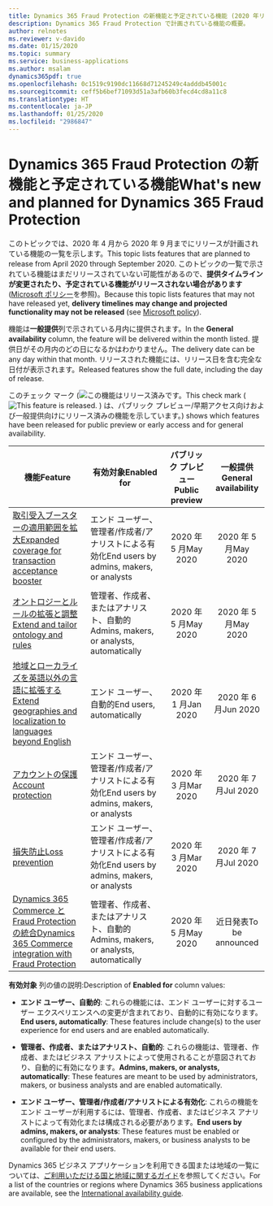 ```yaml
---
title: Dynamics 365 Fraud Protection の新機能と予定されている機能 (2020 年リリース ウェーブ 1)
description: Dynamics 365 Fraud Protection で計画されている機能の概要。
author: relnotes
ms.reviewer: v-davido
ms.date: 01/15/2020
ms.topic: summary
ms.service: business-applications
ms.author: msalam
dynamics365pdf: true
ms.openlocfilehash: 0c1519c9190dc11668d71245249c4adddb45001c
ms.sourcegitcommit: ceff5b6bef71093d51a3afb60b3fecd4cd8a11c8
ms.translationtype: HT
ms.contentlocale: ja-JP
ms.lasthandoff: 01/25/2020
ms.locfileid: "2986847"
---
```

# <a name="whats-new-and-planned-for-dynamics-365-fraud-protection"></a><span data-ttu-id="a01e7-103">Dynamics 365 Fraud Protection の新機能と予定されている機能</span><span class="sxs-lookup"><span data-stu-id="a01e7-103">What's new and planned for Dynamics 365 Fraud Protection</span></span>

<span data-ttu-id="a01e7-104">このトピックでは、2020 年 4 月から 2020 年 9 月までにリリースが計画されている機能の一覧を示します。</span><span class="sxs-lookup"><span data-stu-id="a01e7-104">This topic lists features that are planned to release from April 2020 through September 2020.</span></span> <span data-ttu-id="a01e7-105">このトピックの一覧で示されている機能はまだリリースされていない可能性があるので、**提供タイムラインが変更されたり、予定されている機能がリリースされない場合があります** ([Microsoft ポリシー](https://go.microsoft.com/fwlink/p/?linkid=2007332)を参照)。</span><span class="sxs-lookup"><span data-stu-id="a01e7-105">Because this topic lists features that may not have released yet, **delivery timelines may change and projected functionality may not be released** (see [Microsoft policy](https://go.microsoft.com/fwlink/p/?linkid=2007332)).</span></span>

<span data-ttu-id="a01e7-106">機能は**一般提供**列で示されている月内に提供されます。</span><span class="sxs-lookup"><span data-stu-id="a01e7-106">In the **General availability** column, the feature will be delivered within the month listed.</span></span> <span data-ttu-id="a01e7-107">提供日がその月内のどの日になるかはわかりません。</span><span class="sxs-lookup"><span data-stu-id="a01e7-107">The delivery date can be any day within that month.</span></span> <span data-ttu-id="a01e7-108">リリースされた機能には、リリース日を含む完全な日付が表示されます。</span><span class="sxs-lookup"><span data-stu-id="a01e7-108">Released features show the full date, including the day of release.</span></span>

<span data-ttu-id="a01e7-109">このチェック マーク (![この機能はリリース済みです。](/dynamics365-release-plan/media/green-checkmark.png "この機能はリリース済みです。")</span><span class="sxs-lookup"><span data-stu-id="a01e7-109">This check mark (![This feature is released.](/dynamics365-release-plan/media/green-checkmark.png "This feature is released.")</span></span> <span data-ttu-id="a01e7-110">) は、パブリック プレビュー/早期アクセス向けおよび一般提供向けにリリース済みの機能を示しています。</span><span class="sxs-lookup"><span data-stu-id="a01e7-110">) shows which features have been released for public preview or early access and for general availability.</span></span>

| <span data-ttu-id="a01e7-111">機能</span><span class="sxs-lookup"><span data-stu-id="a01e7-111">Feature</span></span>    | <span data-ttu-id="a01e7-112">有効対象</span><span class="sxs-lookup"><span data-stu-id="a01e7-112">Enabled for</span></span>    |  <span data-ttu-id="a01e7-113">パブリック プレビュー</span><span class="sxs-lookup"><span data-stu-id="a01e7-113">Public preview</span></span> |  <span data-ttu-id="a01e7-114">一般提供</span><span class="sxs-lookup"><span data-stu-id="a01e7-114">General availability</span></span> | 
| ---------- |---------------- | :---------------: |:--------------: |
 | [<span data-ttu-id="a01e7-115">取引受入ブースターの適用範囲を拡大</span><span class="sxs-lookup"><span data-stu-id="a01e7-115">Expanded coverage for transaction acceptance booster</span></span>](expanded-coverage-transaction-acceptance-booster.md) | <span data-ttu-id="a01e7-116">エンド ユーザー、管理者/作成者/アナリストによる有効化</span><span class="sxs-lookup"><span data-stu-id="a01e7-116">End users by admins, makers, or analysts</span></span> | <span data-ttu-id="a01e7-117">2020 年 5 月</span><span class="sxs-lookup"><span data-stu-id="a01e7-117">May 2020</span></span>|<span data-ttu-id="a01e7-118">2020 年 5 月</span><span class="sxs-lookup"><span data-stu-id="a01e7-118">May 2020</span></span> | 
 | [<span data-ttu-id="a01e7-119">オントロジーとルールの拡張と調整</span><span class="sxs-lookup"><span data-stu-id="a01e7-119">Extend and tailor ontology and rules</span></span>](extend-tailor-ontology-rules.md) | <span data-ttu-id="a01e7-120">管理者、作成者、またはアナリスト、自動的</span><span class="sxs-lookup"><span data-stu-id="a01e7-120">Admins, makers, or analysts, automatically</span></span> | <span data-ttu-id="a01e7-121">2020 年 5 月</span><span class="sxs-lookup"><span data-stu-id="a01e7-121">May 2020</span></span>|<span data-ttu-id="a01e7-122">2020 年 5 月</span><span class="sxs-lookup"><span data-stu-id="a01e7-122">May 2020</span></span> | 
 | [<span data-ttu-id="a01e7-123">地域とローカライズを英語以外の言語に拡張する</span><span class="sxs-lookup"><span data-stu-id="a01e7-123">Extend geographies and localization to languages beyond English</span></span>](extend-geographies-localization-languages-beyond-english.md) | <span data-ttu-id="a01e7-124">エンド ユーザー、自動的</span><span class="sxs-lookup"><span data-stu-id="a01e7-124">End users, automatically</span></span> | <span data-ttu-id="a01e7-125">2020 年 1 月</span><span class="sxs-lookup"><span data-stu-id="a01e7-125">Jan 2020</span></span>|<span data-ttu-id="a01e7-126">2020 年 6 月</span><span class="sxs-lookup"><span data-stu-id="a01e7-126">Jun 2020</span></span> | 
 | [<span data-ttu-id="a01e7-127">アカウントの保護</span><span class="sxs-lookup"><span data-stu-id="a01e7-127">Account protection</span></span>](account-protection.md) | <span data-ttu-id="a01e7-128">エンド ユーザー、管理者/作成者/アナリストによる有効化</span><span class="sxs-lookup"><span data-stu-id="a01e7-128">End users by admins, makers, or analysts</span></span> | <span data-ttu-id="a01e7-129">2020 年 3 月</span><span class="sxs-lookup"><span data-stu-id="a01e7-129">Mar 2020</span></span>|<span data-ttu-id="a01e7-130">2020 年 7 月</span><span class="sxs-lookup"><span data-stu-id="a01e7-130">Jul 2020</span></span> | 
 | [<span data-ttu-id="a01e7-131">損失防止</span><span class="sxs-lookup"><span data-stu-id="a01e7-131">Loss prevention</span></span>](loss-prevention.md) | <span data-ttu-id="a01e7-132">エンド ユーザー、管理者/作成者/アナリストによる有効化</span><span class="sxs-lookup"><span data-stu-id="a01e7-132">End users by admins, makers, or analysts</span></span> | <span data-ttu-id="a01e7-133">2020 年 3 月</span><span class="sxs-lookup"><span data-stu-id="a01e7-133">Mar 2020</span></span>|<span data-ttu-id="a01e7-134">2020 年 7 月</span><span class="sxs-lookup"><span data-stu-id="a01e7-134">Jul 2020</span></span> | 
 | [<span data-ttu-id="a01e7-135">Dynamics 365 Commerce と Fraud Protection の統合</span><span class="sxs-lookup"><span data-stu-id="a01e7-135">Dynamics 365 Commerce integration with Fraud Protection</span></span>](d365r-integration-dfp.md) | <span data-ttu-id="a01e7-136">管理者、作成者、またはアナリスト、自動的</span><span class="sxs-lookup"><span data-stu-id="a01e7-136">Admins, makers, or analysts, automatically</span></span> | <span data-ttu-id="a01e7-137">2020 年 5 月</span><span class="sxs-lookup"><span data-stu-id="a01e7-137">May 2020</span></span>|<span data-ttu-id="a01e7-138">近日発表</span><span class="sxs-lookup"><span data-stu-id="a01e7-138">To be announced</span></span> | 

<span data-ttu-id="a01e7-139">**有効対象** 列の値の説明:</span><span class="sxs-lookup"><span data-stu-id="a01e7-139">Description of **Enabled for** column values:</span></span>

- <span data-ttu-id="a01e7-140">**エンド ユーザー、自動的**: これらの機能には、エンド ユーザーに対するユーザー エクスペリエンスへの変更が含まれており、自動的に有効になります。</span><span class="sxs-lookup"><span data-stu-id="a01e7-140">**End users, automatically**: These features include change(s) to the user experience for end users and are enabled automatically.</span></span>

- <span data-ttu-id="a01e7-141">**管理者、作成者、またはアナリスト、自動的**: これらの機能は、管理者、作成者、またはビジネス アナリストによって使用されることが意図されており、自動的に有効になります。</span><span class="sxs-lookup"><span data-stu-id="a01e7-141">**Admins, makers, or analysts, automatically**: These features are meant to be used by administrators, makers, or business analysts and are enabled automatically.</span></span>

- <span data-ttu-id="a01e7-142">**エンド ユーザー、管理者/作成者/アナリストによる有効化**: これらの機能をエンド ユーザーが利用するには、管理者、作成者、またはビジネス アナリストによって有効化または構成される必要があります。</span><span class="sxs-lookup"><span data-stu-id="a01e7-142">**End users by admins, makers, or analysts**: These features must be enabled or configured by the administrators, makers, or business analysts to be available for their end users.</span></span>


<span data-ttu-id="a01e7-143">Dynamics 365 ビジネス アプリケーションを利用できる国または地域の一覧については、[ご利用いただける国と地域に関するガイド](https://aka.ms/dynamics_365_international_availability_deck)を参照してください。</span><span class="sxs-lookup"><span data-stu-id="a01e7-143">For a list of the countries or regions where Dynamics 365 business applications are available, see the [International availability guide](https://aka.ms/dynamics_365_international_availability_deck).</span></span> 
